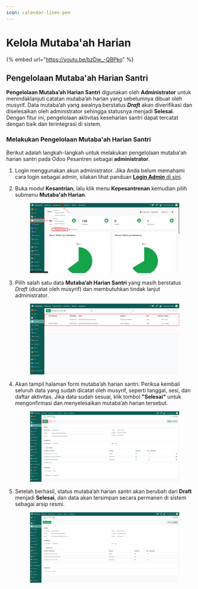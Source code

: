 ```yaml
---
icon: calendar-lines-pen
---
```


# Kelola Mutaba'ah Harian

{% embed url="https://youtu.be/bzDw_-QBPko" %}

## Pengelolaan Mutaba'ah Harian Santri

**Pengelolaan Mutaba’ah Harian Santri** digunakan oleh **Administrator** untuk menindaklanjuti catatan mutaba’ah harian yang sebelumnya dibuat oleh musyrif. Data mutaba’ah yang awalnya berstatus _**Draft**_ akan diverifikasi dan diselesaikan oleh administrator sehingga statusnya menjadi **Selesai**. Dengan fitur ini, pengelolaan aktivitas keseharian santri dapat tercatat dengan baik dan terintegrasi di sistem.

### Melakukan Pengelolaan Mutaba'ah Harian Santri

Berikut adalah langkah-langkah untuk melakukan pengelolaan mutaba'ah harian santri pada Odoo Pesantren sebagai **administrator**.

1. Login menggunakan akun administrator. Jika Anda belum memahami cara login sebagai admin, silakan lihat panduan [**Login Admin** di sini](../../../panduan-login/login-admin.md).
2.  Buka modul **Kesantrian**, lalu klik menu **Kepesantrenan** kemudian pilih submenu **Mutaba'ah Harian**.

    <figure><img src="../../../.gitbook/assets/images-572.png" alt=""><figcaption></figcaption></figure>


3.  Pilih salah satu data **Mutaba’ah Harian Santri** yang masih berstatus _Draft_ (dicatat oleh musyrif) dan membutuhkan tindak lanjut administrator.

    <figure><img src="../../../.gitbook/assets/images-573.png" alt=""><figcaption></figcaption></figure>


4.  Akan tampil halaman form mutaba’ah harian santri. Periksa kembali seluruh data yang sudah dicatat oleh musyrif, seperti tanggal, sesi, dan daftar aktivitas. Jika data sudah sesuai, klik tombol **"Selesai"** untuk mengonfirmasi dan menyelesaikan mutaba’ah harian tersebut.

    <figure><img src="../../../.gitbook/assets/images-574.png" alt=""><figcaption></figcaption></figure>


5.  Setelah berhasil, status mutaba’ah harian santri akan berubah dari **Draft** menjadi **Selesai**, dan data akan tersimpan secara permanen di sistem sebagai arsip resmi.

    <figure><img src="../../../.gitbook/assets/images-575.png" alt=""><figcaption></figcaption></figure>
